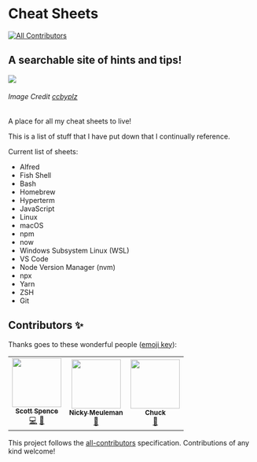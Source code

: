 # Cheat Sheets
<!-- ALL-CONTRIBUTORS-BADGE:START - Do not remove or modify this section -->
[![All Contributors](https://img.shields.io/badge/all_contributors-3-orange.svg?style=flat-square)](#contributors-)
<!-- ALL-CONTRIBUTORS-BADGE:END -->

## A searchable site of hints and tips!

[![](/src/images/flying-cube.gif)](https://cheatsheets.xyz)

###### Image Credit [ccbyplz](https://www.deviantart.com/ccbyplz)

A place for all my cheat sheets to live!

This is a list of stuff that I have put down that I continually
reference.

Current list of sheets:

- Alfred
- Fish Shell
- Bash
- Homebrew
- Hyperterm
- JavaScript
- Linux
- macOS
- npm
- now
- Windows Subsystem Linux (WSL)
- VS Code
- Node Version Manager (nvm)
- npx
- Yarn
- ZSH
- Git

## Contributors ✨

Thanks goes to these wonderful people ([emoji key](https://allcontributors.org/docs/en/emoji-key)):

<!-- ALL-CONTRIBUTORS-LIST:START - Do not remove or modify this section -->
<!-- prettier-ignore-start -->
<!-- markdownlint-disable -->
<table>
  <tr>
    <td align="center"><a href="https://scottspence.com/"><img src="https://avatars.githubusercontent.com/u/234708?v=4?s=100" width="100px;" alt=""/><br /><sub><b>Scott Spence</b></sub></a><br /><a href="https://github.com/spences10/cheat-sheets/commits?author=spences10" title="Code">💻</a> <a href="https://github.com/spences10/cheat-sheets/commits?author=spences10" title="Documentation">📖</a></td>
    <td align="center"><a href="https://nickymeuleman.netlify.app/"><img src="https://avatars.githubusercontent.com/u/30179461?v=4?s=100" width="100px;" alt=""/><br /><sub><b>Nicky Meuleman</b></sub></a><br /><a href="https://github.com/spences10/cheat-sheets/commits?author=NickyMeuleman" title="Documentation">📖</a></td>
    <td align="center"><a href="https://github.com/eclectic-coding"><img src="https://avatars.githubusercontent.com/u/13651291?v=4?s=100" width="100px;" alt=""/><br /><sub><b>Chuck </b></sub></a><br /><a href="https://github.com/spences10/cheat-sheets/commits?author=eclectic-coding" title="Documentation">📖</a></td>
  </tr>
</table>

<!-- markdownlint-restore -->
<!-- prettier-ignore-end -->

<!-- ALL-CONTRIBUTORS-LIST:END -->

This project follows the [all-contributors](https://github.com/all-contributors/all-contributors) specification. Contributions of any kind welcome!